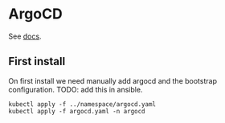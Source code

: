 # ArgoCD

See [docs](https://argoproj.github.io/argo-cd/getting_started/).

## First install

On first install we need manually add argocd and the bootstrap configuration. TODO: add this in ansible.

```
kubectl apply -f ../namespace/argocd.yaml
kubectl apply -f argocd.yaml -n argocd
```
